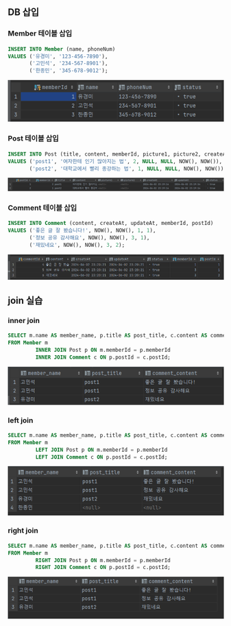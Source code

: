 ## DB 삽입
### Member 테이블 삽입
```sql
INSERT INTO Member (name, phoneNum)
VALUES ('유경미', '123-456-7890'),
       ('고민석', '234-567-8901'),
       ('한종민', '345-678-9012');
```
![Untitled](img.png)

### Post 테이블 삽입
```sql
INSERT INTO Post (title, content, memberId, picture1, picture2, createAt, updateAt)
VALUES ('post1', '여자한테 인기 많아지는 법', 2, NULL, NULL, NOW(), NOW()),
       ('post2', '대학교에서 빨리 종강하는 법', 1, NULL, NULL, NOW(), NOW());
```
![Untitled](img_2.png)

### Comment 테이블 삽입
```sql
INSERT INTO Comment (content, createAt, updateAt, memberId, postId)
VALUES ('좋은 글 잘 봤습니다!', NOW(), NOW(), 1, 1),
       ('정보 공유 감사해요', NOW(), NOW(), 3, 1),
       ('재밌네요', NOW(), NOW(), 3, 2);
```
![Untitled](img_1.png)

## join 실습
### inner join
```sql
SELECT m.name AS member_name, p.title AS post_title, c.content AS comment_content
FROM Member m
         INNER JOIN Post p ON m.memberId = p.memberId
         INNER JOIN Comment c ON p.postId = c.postId;
```
![Untitled](img_3.png)

### left join
```sql
SELECT m.name AS member_name, p.title AS post_title, c.content AS comment_content
FROM Member m
         LEFT JOIN Post p ON m.memberId = p.memberId
         LEFT JOIN Comment c ON p.postId = c.postId;
```
![Untitled](img_4.png)

### right join
```sql
SELECT m.name AS member_name, p.title AS post_title, c.content AS comment_content
FROM Member m
         RIGHT JOIN Post p ON m.memberId = p.memberId
         RIGHT JOIN Comment c ON p.postId = c.postId;
```
![Untitled](img_5.png)